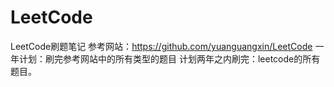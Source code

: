 # LeetCode
LeetCode刷题笔记
参考网站：https://github.com/yuanguangxin/LeetCode
一年计划：刷完参考网站中的所有类型的题目
计划两年之内刷完：leetcode的所有题目。
